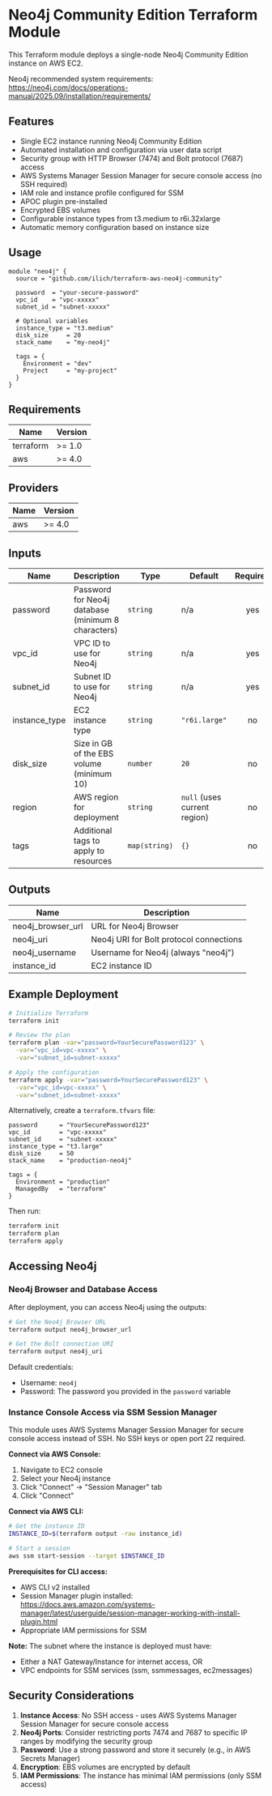 # Neo4j Community Edition Terraform Module

This Terraform module deploys a single-node Neo4j Community Edition instance on AWS EC2. 

Neo4j recommended system requirements: https://neo4j.com/docs/operations-manual/2025.09/installation/requirements/

## Features

- Single EC2 instance running Neo4j Community Edition
- Automated installation and configuration via user data script
- Security group with HTTP Browser (7474) and Bolt protocol (7687) access
- AWS Systems Manager Session Manager for secure console access (no SSH required)
- IAM role and instance profile configured for SSM
- APOC plugin pre-installed
- Encrypted EBS volumes
- Configurable instance types from t3.medium to r6i.32xlarge
- Automatic memory configuration based on instance size

## Usage

```hcl
module "neo4j" {
  source = "github.com/ilich/terraform-aws-neo4j-community"

  password  = "your-secure-password"
  vpc_id    = "vpc-xxxxx"
  subnet_id = "subnet-xxxxx"

  # Optional variables
  instance_type = "t3.medium"
  disk_size     = 20
  stack_name    = "my-neo4j"

  tags = {
    Environment = "dev"
    Project     = "my-project"
  }
}
```

## Requirements

| Name | Version |
|------|---------|
| terraform | >= 1.0 |
| aws | >= 4.0 |

## Providers

| Name | Version |
|------|---------|
| aws | >= 4.0 |

## Inputs

| Name | Description | Type | Default | Required |
|------|-------------|------|---------|:--------:|
| password | Password for Neo4j database (minimum 8 characters) | `string` | n/a | yes |
| vpc_id | VPC ID to use for Neo4j | `string` | n/a | yes |
| subnet_id | Subnet ID to use for Neo4j | `string` | n/a | yes |
| instance_type | EC2 instance type | `string` | `"r6i.large"` | no |
| disk_size | Size in GB of the EBS volume (minimum 10) | `number` | `20` | no |
| region | AWS region for deployment | `string` | `null` (uses current region) | no |
| tags | Additional tags to apply to resources | `map(string)` | `{}` | no |

## Outputs

| Name | Description |
|------|-------------|
| neo4j_browser_url | URL for Neo4j Browser |
| neo4j_uri | Neo4j URI for Bolt protocol connections |
| neo4j_username | Username for Neo4j (always "neo4j") |
| instance_id | EC2 instance ID |

## Example Deployment

```bash
# Initialize Terraform
terraform init

# Review the plan
terraform plan -var="password=YourSecurePassword123" \
  -var="vpc_id=vpc-xxxxx" \
  -var="subnet_id=subnet-xxxxx"

# Apply the configuration
terraform apply -var="password=YourSecurePassword123" \
  -var="vpc_id=vpc-xxxxx" \
  -var="subnet_id=subnet-xxxxx"
```

Alternatively, create a `terraform.tfvars` file:

```hcl
password      = "YourSecurePassword123"
vpc_id        = "vpc-xxxxx"
subnet_id     = "subnet-xxxxx"
instance_type = "t3.large"
disk_size     = 50
stack_name    = "production-neo4j"

tags = {
  Environment = "production"
  ManagedBy   = "terraform"
}
```

Then run:
```bash
terraform init
terraform plan
terraform apply
```

## Accessing Neo4j

### Neo4j Browser and Database Access

After deployment, you can access Neo4j using the outputs:

```bash
# Get the Neo4j Browser URL
terraform output neo4j_browser_url

# Get the Bolt connection URI
terraform output neo4j_uri
```

Default credentials:
- Username: `neo4j`
- Password: The password you provided in the `password` variable

### Instance Console Access via SSM Session Manager

This module uses AWS Systems Manager Session Manager for secure console access instead of SSH. No SSH keys or open port 22 required.

**Connect via AWS Console:**
1. Navigate to EC2 console
2. Select your Neo4j instance
3. Click "Connect" → "Session Manager" tab
4. Click "Connect"

**Connect via AWS CLI:**
```bash
# Get the instance ID
INSTANCE_ID=$(terraform output -raw instance_id)

# Start a session
aws ssm start-session --target $INSTANCE_ID
```

**Prerequisites for CLI access:**
- AWS CLI v2 installed
- Session Manager plugin installed: https://docs.aws.amazon.com/systems-manager/latest/userguide/session-manager-working-with-install-plugin.html
- Appropriate IAM permissions for SSM

**Note:** The subnet where the instance is deployed must have:
- Either a NAT Gateway/Instance for internet access, OR
- VPC endpoints for SSM services (ssm, ssmmessages, ec2messages)

## Security Considerations

1. **Instance Access**: No SSH access - uses AWS Systems Manager Session Manager for secure console access
2. **Neo4j Ports**: Consider restricting ports 7474 and 7687 to specific IP ranges by modifying the security group
3. **Password**: Use a strong password and store it securely (e.g., in AWS Secrets Manager)
4. **Encryption**: EBS volumes are encrypted by default
5. **IAM Permissions**: The instance has minimal IAM permissions (only SSM access)
